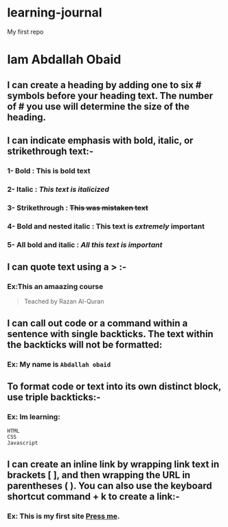 # learning-journal
My first repo
# Iam Abdallah Obaid
## I can create a heading by adding one to six # symbols before your heading text. The number of # you use will determine the size of the heading.
## I can indicate emphasis with bold, italic, or strikethrough text:-
### 1- Bold : **This is bold text**	
### 2- Italic	: *This text is italicized*
### 3- Strikethrough : ~~This was mistaken text~~	
### 4- Bold and nested italic	: **This text is _extremely_ important**
### 5- All bold and italic : ***All this text is important***	
## I can quote text using a > :-
### Ex:This an amaazing course
 > Teached by Razan Al-Quran  
## I can call out code or a command within a sentence with single backticks. The text within the backticks will not be formatted:
### Ex: My name is `Abdallah obaid`
## To format code or text into its own distinct block, use triple backticks:-
### Ex: Im learning:
```
HTML
CSS
Javascript
```
## I can create an inline link by wrapping link text in brackets [ ], and then wrapping the URL in parentheses ( ). You can also use the keyboard shortcut command + k to create a link:-
### Ex: This is my first site [Press me](https://midnightbluepungentservers.abdallahobaid.repl.co/).

